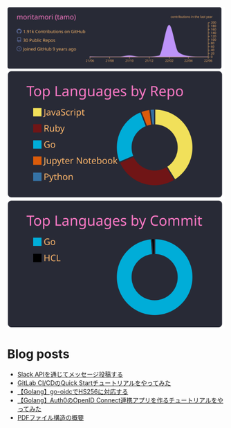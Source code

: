 [![](https://raw.githubusercontent.com/moritamori/moritamori/master/profile-summary-card-output/dracula/0-profile-details.svg)](https://github.com/vn7n24fzkq/github-profile-summary-cards)
[![](https://raw.githubusercontent.com/moritamori/moritamori/master/profile-summary-card-output/dracula/1-repos-per-language.svg)](https://github.com/vn7n24fzkq/github-profile-summary-cards)
[![](https://raw.githubusercontent.com/moritamori/moritamori/master/profile-summary-card-output/dracula/2-most-commit-language.svg)](https://github.com/vn7n24fzkq/github-profile-summary-cards)

# Blog posts
<!-- BLOG-POST-LIST:START -->
- [Slack APIを通じてメッセージ投稿する](https://simple-minds-think-alike.moritamorie.com/entry/post-message-with-slack-api)
- [GitLab CI/CDのQuick Startチュートリアルをやってみた](https://simple-minds-think-alike.moritamorie.com/entry/gitlab-cicd-quick-start)
- [【Golang】go-oidcでHS256に対応する](https://simple-minds-think-alike.moritamorie.com/entry/go-oidc-with-hs256)
- [【Golang】Auth0のOpenID Connect連携アプリを作るチュートリアルをやってみた](https://simple-minds-think-alike.moritamorie.com/entry/go-oidc-with-auth0)
- [PDFファイル構造の概要](https://simple-minds-think-alike.moritamorie.com/entry/pdf-structure)
<!-- BLOG-POST-LIST:END -->
